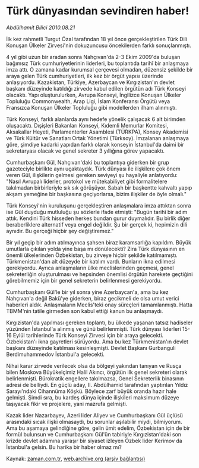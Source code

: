 # Türk dünyasından sevindiren haber!

*Abdülhamit Bilici 2010.08.21*

<td class="columnist-detail">
<p>İlk kez rahmetli Turgut Özal tarafından 18 yıl önce gerçekleştirilen Türk Dili Konuşan Ülkeler Zirvesi'nin dokuzuncusu öncekilerden farklı sonuçlanmıştı.</p>
<p>
<div id="haberMetinDiv">
<p> 4 yıl gibi uzun bir aradan sonra Nahçıvan'da 2-3 Ekim 2009'da buluşan bağımsız Türk cumhuriyetlerinin liderleri, bu toplantıda tarihî bir anlaşmaya imza attı. O zamana kadar kurumsal çerçevesi olmadan, düzensiz şekilde bir araya gelen Türk cumhuriyetleri, ilk kez bir örgüt yapısı üzerinde anlaşıyordu. Kazakistan, Türkiye, Azerbaycan ve Kırgızistan'ın devlet başkanı düzeyinde katıldığı zirvede kabul edilen örgütün adı Türk Konseyi olacaktı. Yapı oluşturulurken, Avrupa Konseyi, İngilizce Konuşan Ülkeler Topluluğu Commonwealth, Arap Ligi, İslam Konferansı Örgütü veya Fransızca Konuşan Ülkeler Topluluğu gibi modellerden ilham alınmıştı.
<p>Türk Konseyi, farklı alanlarda aynı hedefe yönelik çalışacak 6 alt birimden oluşacaktı. Dışişleri Bakanları Konseyi, Kıdemli Memurlar Komitesi, Aksakallar Heyeti, Parlamenterler Asamblesi (TÜRKPA), Konsey Akademisi ve Türk Kültür ve Sanatları Ortak Yönetimi (Türksoy). İmzalanan anlaşmaya göre, şimdiye kadarki yapıdan farklı olarak konseyin İstanbul'da daimi bir sekretaryası olacak ve genel sekreter 3 yıllığına görev yapacaktı. 
<p>Cumhurbaşkanı Gül, Nahçıvan'daki bu toplantıya giderken bir grup gazeteciyle birlikte aynı uçaktaydık. Türk dünyası ile ilişkilere çok önem veren Gül, ilişkilerin gelmesi gereken seviyeyi şu hayaliyle anlatıyordu: "Nasıl Avrupalı liderler, protokol ve mütekabiliyet gibi formalitelere takılmadan birbirleriyle sık sık görüşüyor. Sabah bir başkentte kahvaltı yapıp akşam yemeğine bir başkasına geçiyorlarsa, bizim ilişkiler de öyle olmalı."
<p>Türk Konseyi'nin kuruluşunu gerçekleştiren anlaşmalara imza attıktan sonra ise Gül duyduğu mutluluğu şu sözlerle ifade etmişti: "Bugün tarihî bir adım attık. Kendini Türk hisseden herkes bundan gurur duymalıdır. Bu birlik diğer beraberliklere alternatif veya engel değildir. Şu bir gerçek ki, hepimizin dili aynıdır. Bu gerçeği hiçbir şey değiştiremez."
<p>Bir yıl geçip bir adım atılmayınca şahsen biraz karamsarlığa kapıldım. Büyük umutlarla çıkılan yolda yine başa mı dönülecekti? Zira Türk dünyasının en önemli ülkelerinden Özbekistan, bu zirveye hiçbir şekilde katılmamıştı. Türkmenistan'dan alt düzeyde bir katılım vardı. Bunların ikna edilmesi gerekiyordu. Ayrıca anlaşmaların ülke meclislerinden geçmesi, genel sekreterliğin oluşturulması ve hepsinden önemlisi örgütün harekete geçtiğini görebilmemiz için bir genel sekreterin belirlenmesi gerekiyordu.
<p>Cumhurbaşkanı Gül'le bir yıl sonra yine Azerbaycan'a, ama bu kez Nahçıvan'a değil Bakü'ye giderken, biraz gecikmeli de olsa umut verici haberleri aldık. Anlaşmaların Meclis'teki onay süreçleri tamamlanmıştı. Hatta TBMM'nin tatile girmeden son kabul ettiği kanun bu anlaşmaydı.
<p> Kırgızistan'da yapılması gereken toplantı, bu ülkede yaşanan tatsız hadiseler yüzünden İstanbul'a alınmış ve günü belirlenmişti. Türk dünyası liderleri 15-16 Eylül tarihlerinde Türk Konseyi Zirvesi için bir araya gelecekti. Özbekistan'ı ikna gayretleri sürüyordu. Ama bu kez Türkmenistan'ın devlet başkanı düzeyinde katılması kesinleşmişti. Devlet Başkanı Gurbanguli Berdimuhammedov İstanbul'a gelecekti.
<p>Nihai karar zirvede verilecek olsa da bölgeyi yakından tanıyan ve Rusça bilen Moskova Büyükelçimiz Halil Akıncı, örgütün ilk genel sekreteri olarak belirlenmişti. Bürokratik engellere takılmazsa, Genel Sekreterlik binasının adresi de belliydi. En güçlü aday, II. Abdülhamid tarafından yaptırılan Yıldız Sarayı'ndaki Cihannüma Köşkü. Böylece zarf büyük oranda hazır hale gelmişti. Şimdi sıra, bu kardeş dünya içinde ilişkileri maksimum düzeye taşıyacak fikir ve projelere, yani mazrufa gelmişti.
<p>Kazak lider Nazarbayev, Azeri lider Aliyev ve Cumhurbaşkanı Gül üçlüsü arasındaki sıcak ilişki olmasaydı, bu sorunlar aşılabilir miydi, bilmiyorum. Ama bu aşamaya gelindiğine göre, gelin ümit edelim, Özbekistan için de bir formül bulunsun ve Cumhurbaşkanı Gül'ün tabiriyle Kırgızistan'daki son krizde devlet adamına yaraşır bir siyaset izleyen Özbek lider Kerimov da İstanbul'a gelsin. Bu harika bir haber olmaz mı?</p></p></p></p></p></p></p></p></p></div>
</p>
<a href="http://web.archive.org/web/20110104225741/mailto:a.bilici@zaman.com.tr">
</a></td>

Kaynak: [zaman.com.tr](http://zaman.com.tr/yazar.do?yazino=1018323), [web.archive.org (arşiv bağlantısı)](http://web.archive.org/web/20110104225741/http://www.zaman.com.tr/yazar.do?yazino=1018323)

